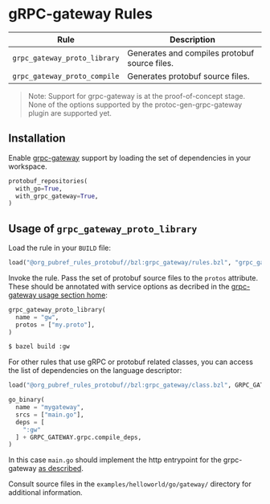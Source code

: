 # gRPC-gateway Rules

| Rule | Description |
| ---  | --- |
| `grpc_gateway_proto_library` | Generates and compiles protobuf source files. |
| `grpc_gateway_proto_compile` | Generates protobuf source files. |

> Note: Support for grpc-gateway is at the proof-of-concept stage.
> None of the options supported by the protoc-gen-grpc-gateway
> plugin are supported yet.

## Installation

Enable [grpc-gateway][grpc-gateway-home] support by loading the set of dependencies in your workspace.

```python
protobuf_repositories(
  with_go=True,
  with_grpc_gateway=True,
)
```

## Usage of `grpc_gateway_proto_library`

Load the rule in your `BUILD` file:

```python
load("@org_pubref_rules_protobuf//bzl:grpc_gateway/rules.bzl", "grpc_gateway_proto_library")
```

Invoke the rule.  Pass the set of protobuf source files to the
`protos` attribute.  These should be annotated with service options as
decribed in the
[grpc-gateway usage section home](https://github.com/grpc-ecosystem/grpc-gateway#usage):

```python
grpc_gateway_proto_library(
  name = "gw",
  protos = ["my.proto"],
)
```

```sh
$ bazel build :gw
```

For other rules that use gRPC or protobuf related classes, you can
access the list of dependencies on the language descriptor:


```python
load("@org_pubref_rules_protobuf//bzl:grpc_gateway/class.bzl", GRPC_GATEWAY = "CLASS")
```

```python
go_binary(
  name = "mygateway",
  srcs = ["main.go"],
  deps = [
    ":gw"
  ] + GRPC_GATEWAY.grpc.compile_deps,
)
```

In this case `main.go` should implement the http entrypoint for the
grpc-gateway
[as described](https://github.com/grpc-ecosystem/grpc-gateway#usage).

Consult source files in the `examples/helloworld/go/gateway/` directory for additional information.

[grpc-gateway-home]:https://github.com/grpc-ecosystem/grpc-gateway
